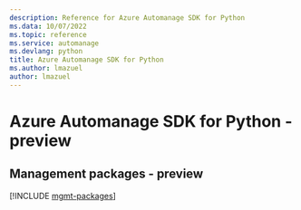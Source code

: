```yaml
---
description: Reference for Azure Automanage SDK for Python
ms.data: 10/07/2022
ms.topic: reference
ms.service: automanage
ms.devlang: python
title: Azure Automanage SDK for Python
ms.author: lmazuel
author: lmazuel
---
```

# Azure Automanage SDK for Python - preview

## Management packages - preview
[!INCLUDE [mgmt-packages](automanage-mgmt-index.md)]